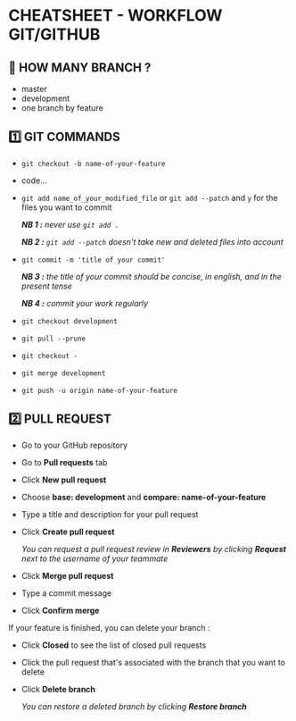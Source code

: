 # CHEATSHEET - WORKFLOW GIT/GITHUB

## 🌳 HOW MANY BRANCH ?

* master
* development
* one branch by feature

## 1️⃣  GIT COMMANDS

* `git checkout -b name-of-your-feature`
* code...
* `git add name_of_your_modified_file` or `git add --patch` and `y` for the files you want to commit

  *__NB 1 :__ never use `git add .`*

  *__NB 2 :__ `git add --patch` doesn't take new and deleted files into account*
* `git commit -m 'title of your commit'`

  *__NB 3 :__ the title of your commit should be concise, in english, and in the present tense*

  *__NB 4 :__ commit your work regularly*
* `git checkout development`
* `git pull --prune`
* `git checkout -`
* `git merge development`
* `git push -u origin name-of-your-feature`

## 2️⃣ PULL REQUEST

* Go to your GitHub repository
* Go to **Pull requests** tab
* Click **New pull request**
* Choose **base: development** and **compare: name-of-your-feature**
* Type a title and description for your pull request
* Click **Create pull request**

  *You can request a pull request review in __Reviewers__ by clicking __Request__ next to the username of your teammate*
* Click **Merge pull request**
* Type a commit message
* Click **Confirm merge**

If your feature is finished, you can delete your branch :
* Click **Closed** to see the list of closed pull requests
* Click the pull request that's associated with the branch that you want to delete
* Click **Delete branch**

  *You can restore a deleted branch by clicking __Restore branch__*

